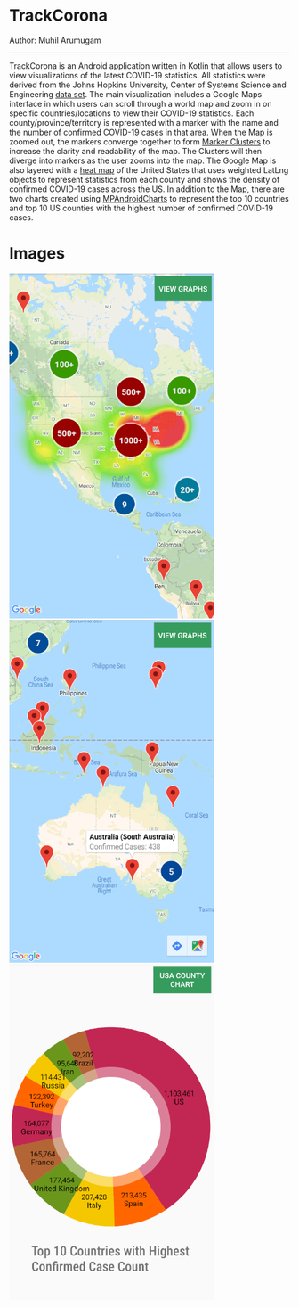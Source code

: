 # TrackCorona

Author: Muhil Arumugam

---

TrackCorona is an Android application written in Kotlin that allows users to view visualizations of the latest COVID-19 statistics. All statistics were derived from the Johns Hopkins University, Center of Systems Science and Engineering [data set](https://github.com/CSSEGISandData/COVID-19). The main visualization includes a Google Maps interface in which users can scroll through a world map and zoom in on specific countries/locations to view their COVID-19 statistics. Each county/province/territory is represented with a marker with the name and the number of confirmed COVID-19 cases in that area. When the Map is zoomed out, the markers converge together to form [Marker Clusters](https://developers.google.com/maps/documentation/android-sdk/utility/marker-clustering) to increase the clarity and readability of the map. The Clusters will then diverge into markers as the user zooms into the map. The Google Map is also layered with a [heat map](https://developers.google.com/maps/documentation/android-sdk/utility/heatmap) of the United States that uses weighted LatLng objects to represent statistics from each county and shows the density of confirmed COVID-19 cases across the US. In addition to the Map, there are two charts created using [MPAndroidCharts](https://github.com/PhilJay/MPAndroidChart) to represent the top 10 countries and top 10 US counties with the highest number of confirmed COVID-19 cases.

# Images

![](images/us_map.PNG)
![](images/map_marker.PNG)
![](images/global_chart.PNG)

